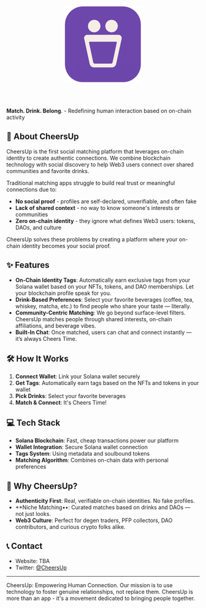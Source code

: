 <p align="center">
<img src="assets/favicon-noPadding-200HW.png" alt="logo"/>
</p>
<br/>
<br/>

**Match. Drink. Belong**. - Redefining human interaction based on on-chain activity

## 🚀 About CheersUp

CheersUp is the first social matching platform that leverages on-chain identity to create authentic connections. We combine blockchain technology with social discovery to help Web3 users connect over shared communities and favorite drinks.

Traditional matching apps struggle to build real trust or meaningful connections due to:

- **No social proof** - profiles are self-declared, unverifiable, and often fake
- **Lack of shared context** - no way to know someone's interests or communities
- **Zero on-chain identity** - they ignore what defines Web3 users: tokens, DAOs, and culture

CheersUp solves these problems by creating a platform where your on-chain identity becomes your social proof.

## ✨ Features

- **On-Chain Identity Tags**: Automatically earn exclusive tags from your Solana wallet based on your NFTs, tokens, and DAO memberships. Let your blockchain profile speak for you.
- **Drink-Based Preferences**: Select your favorite beverages (coffee, tea, whiskey, matcha, etc.) to find people who share your taste — literally.
- **Community-Centric Matching**: We go beyond surface-level filters. CheersUp matches people through shared interests, on-chain affiliations, and beverage vibes.
- **Built-In Chat**: Once matched, users can chat and connect instantly — it’s always Cheers Time.

## 🛠️ How It Works

1. **Connect Wallet**: Link your Solana wallet securely
2. **Get Tags**: Automatically earn tags based on the NFTs and tokens in your wallet
3. **Pick Drinks**: Select your favorite beverages
4. **Match & Connect**: It's Cheers Time!

## 💻 Tech Stack

- **Solana Blockchain**: Fast, cheap transactions power our platform
- **Wallet Integration**: Secure Solana wallet connection
- **Tags System**: Using metadata and soulbound tokens
- **Matching Algorithm**: Combines on-chain data with personal preferences

## 🎯 Why CheersUp?

- **Authenticity First**: Real, verifiable on-chain identities. No fake profiles.
- \*\*Niche Matching••: Curated matches based on drinks and DAOs — not just looks.
- **Web3 Culture**: Perfect for degen traders, PFP collectors, DAO contributors, and curious crypto folks alike.

## 📞 Contact

- Website: TBA
- Twitter: [@CheersUp](https://x.com/cheersupSOL)

---

CheersUp: Empowering Human Connection. Our mission is to use technology to foster genuine relationships, not replace them. CheersUp is more than an app - it's a movement dedicated to bringing people together.
